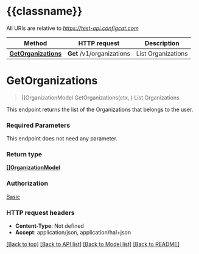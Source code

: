 # {{classname}}

All URIs are relative to *https://test-api.configcat.com*

Method | HTTP request | Description
------------- | ------------- | -------------
[**GetOrganizations**](OrganizationsApi.md#GetOrganizations) | **Get** /v1/organizations | List Organizations

# **GetOrganizations**
> []OrganizationModel GetOrganizations(ctx, )
List Organizations

This endpoint returns the list of the Organizations that belongs to the user.

### Required Parameters
This endpoint does not need any parameter.

### Return type

[**[]OrganizationModel**](OrganizationModel.md)

### Authorization

[Basic](../README.md#Basic)

### HTTP request headers

 - **Content-Type**: Not defined
 - **Accept**: application/json, application/hal+json

[[Back to top]](#) [[Back to API list]](../README.md#documentation-for-api-endpoints) [[Back to Model list]](../README.md#documentation-for-models) [[Back to README]](../README.md)

